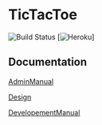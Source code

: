 # TicTacToe

![Build Status](https://travis-ci.org/resorver-dogs/TicTacToe.svg?branch=master) [![Heroku](https://heroku-badge.herokuapp.com/?app=resorver-dogs)]


## Documentation

[AdminManual](https://github.com/resorver-dogs/TicTacToe/blob/master/docs/AdminManual.md)

[Design](https://github.com/resorver-dogs/TicTacToe/blob/master/docs/Design.md)

[DevelopementManual](https://github.com/resorver-dogs/TicTacToe/blob/master/docs/DevelopementManual.md)
